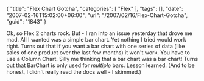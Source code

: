 {
	"title": "Flex Chart Gotcha",
	"categories": [
		"Flex"
	],
	"tags": [],
	"date": "2007-02-16T15:02:00+06:00",
	"url": "/2007/02/16/Flex-Chart-Gotcha",
	"guid": "1843"
}

Ok, so Flex 2 charts rock. But - I ran into an issue yesterday that drove me mad. All I wanted was a simple bar chart. Yet nothing I tried would work right. Turns out that if you want a bar chart with one series of data (like sales of one product over the last few months) it won't work. You have to use a Column Chart. Silly me thinking that a bar chart was a bar chart! Turns out that BarChart is only used for <i>multiple</i> bars. Lesson learned. (And to be honest, I didn't really read the docs well - I skimmed.)
